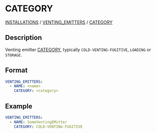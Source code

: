 # CATEGORY

[INSTALLATIONS](/about/references/keywords/INSTALLATIONS.md) /
[VENTING_EMITTERS](/about/references/keywords_tree/VENTING_EMITTERS/index.md) /
[CATEGORY](/about/references/keywords/VENTING_EMITTERS_TREE/CATEGORY.md)

## Description
Venting emitter [CATEGORY](/about/references/keywords/CATEGORY.md), 
typically `COLD-VENTING-FUGITIVE`, `LOADING` or `STORAGE`. 

## Format
~~~~~~~~yaml
VENTING_EMITTERS:
  - NAME: <name>
    CATEGORY: <category>
~~~~~~~~

## Example

~~~~~~~~yaml
VENTING_EMITTERS:
  - NAME: SomeVentingEMitter
    CATEGORY: COLD-VENTING-FUGITIVE
~~~~~~~~
